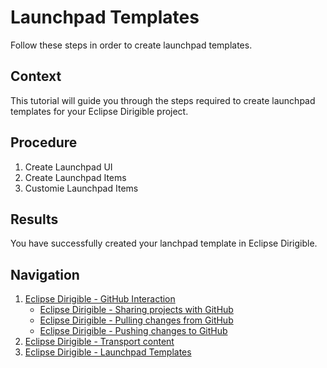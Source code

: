 # Launchpad Templates
Follow these steps in order to create launchpad templates.
## Context
This tutorial will guide you through the steps required to create launchpad templates for your Eclipse Dirigible project.
## Procedure
1. Create Launchpad UI
2. Create Launchpad Items
3. Customie Launchpad Items
## Results
You have successfully created your lanchpad template in Eclipse Dirigible.
## Navigation
1. [Eclipse Dirigible - GitHub Interaction](GitHub-Interaction.md)
    * [Eclipse Dirigible - Sharing projects with GitHub](GitHub-Sharing-Project.md)
    * [Eclipse Dirigible - Pulling changes from GitHub](GitHub-Pulling-Changes.md)
    * [Eclipse Dirigible - Pushing changes to GitHub](GitHub-Pushing-Changes.md)
2. [Eclipse Dirigible - Transport content](Transport-Content-in-Eclipse-Dirigible.md)
3. [Eclipse Dirigible - Launchpad Templates](Launchpad-Templates.md)
